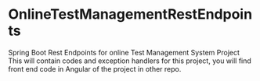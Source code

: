 # OnlineTestManagementRestEndpoints
Spring Boot Rest Endpoints for online Test Management System Project 
This will contain codes and exception handlers for this project, you will find front end code in Angular of the project in other repo.
